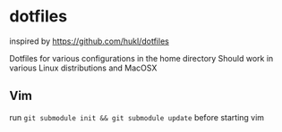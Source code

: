 dotfiles
========

inspired by https://github.com/hukl/dotfiles


Dotfiles for various configurations in the home directory
Should work in various Linux distributions and MacOSX

## Vim
run ```git submodule init && git submodule update``` before starting vim
